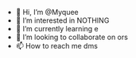 - 👋 Hi, I’m @Myquee
- 👀 I’m interested in NOTHING
- 🌱 I’m currently learning e
- 💞️ I’m looking to collaborate on ors
- 📫 How to reach me dms

<!---
Myquee/Myquee is a ✨ special ✨ repository because its `README.md` (this file) appears on your GitHub profile.
You can click the Preview link to take a look at your changes.
--->
